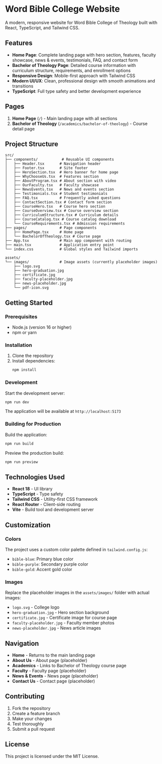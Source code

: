 # Word Bible College Website

A modern, responsive website for Word Bible College of Theology built with React, TypeScript, and Tailwind CSS.

## Features

- **Home Page**: Complete landing page with hero section, features, faculty showcase, news & events, testimonials, FAQ, and contact form
- **Bachelor of Theology Page**: Detailed course information with curriculum structure, requirements, and enrollment options
- **Responsive Design**: Mobile-first approach with Tailwind CSS
- **Modern UI/UX**: Clean, professional design with smooth animations and transitions
- **TypeScript**: Full type safety and better development experience

## Pages

1. **Home Page** (`/`) - Main landing page with all sections
2. **Bachelor of Theology** (`/academics/bachelor-of-theology`) - Course detail page

## Project Structure

```
src/
├── components/           # Reusable UI components
│   ├── Header.tsx       # Navigation header
│   ├── Footer.tsx       # Site footer
│   ├── HeroSection.tsx  # Hero banner for home page
│   ├── WhyChooseUs.tsx  # Features section
│   ├── AboutProgram.tsx # About section with video
│   ├── OurFaculty.tsx   # Faculty showcase
│   ├── NewsEvents.tsx   # News and events section
│   ├── Testimonials.tsx # Student testimonials
│   ├── FAQ.tsx          # Frequently asked questions
│   ├── ContactSection.tsx # Contact form section
│   ├── CourseHero.tsx   # Course hero section
│   ├── CourseOverview.tsx # Course overview section
│   ├── CurriculumStructure.tsx # Curriculum details
│   ├── CourseCatalog.tsx # Course catalog download
│   └── CourseRequirements.tsx # Admission requirements
├── pages/               # Page components
│   ├── HomePage.tsx     # Home page
│   └── BachelorOfTheology.tsx # Course page
├── App.tsx              # Main app component with routing
├── main.tsx             # Application entry point
└── index.css            # Global styles and Tailwind imports

assets/
└── images/              # Image assets (currently placeholder images)
    ├── logo.svg
    ├── hero-graduation.jpg
    ├── certificate.jpg
    ├── faculty-placeholder.jpg
    ├── news-placeholder.jpg
    └── pdf-icon.svg
```

## Getting Started

### Prerequisites

- Node.js (version 16 or higher)
- npm or yarn

### Installation

1. Clone the repository
2. Install dependencies:
   ```bash
   npm install
   ```

### Development

Start the development server:
```bash
npm run dev
```

The application will be available at `http://localhost:5173`

### Building for Production

Build the application:
```bash
npm run build
```

Preview the production build:
```bash
npm run preview
```

## Technologies Used

- **React 18** - UI library
- **TypeScript** - Type safety
- **Tailwind CSS** - Utility-first CSS framework
- **React Router** - Client-side routing
- **Vite** - Build tool and development server

## Customization

### Colors

The project uses a custom color palette defined in `tailwind.config.js`:
- `bible-blue`: Primary blue color
- `bible-purple`: Secondary purple color  
- `bible-gold`: Accent gold color

### Images

Replace the placeholder images in the `assets/images/` folder with actual images:
- `logo.svg` - College logo
- `hero-graduation.jpg` - Hero section background
- `certificate.jpg` - Certificate image for course page
- `faculty-placeholder.jpg` - Faculty member photos
- `news-placeholder.jpg` - News article images

## Navigation

- **Home** - Returns to the main landing page
- **About Us** - About page (placeholder)
- **Academics** - Links to Bachelor of Theology course page
- **Faculty** - Faculty page (placeholder)
- **News & Events** - News page (placeholder)
- **Contact Us** - Contact page (placeholder)

## Contributing

1. Fork the repository
2. Create a feature branch
3. Make your changes
4. Test thoroughly
5. Submit a pull request

## License

This project is licensed under the MIT License.
